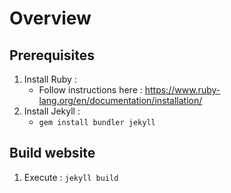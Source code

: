 # Overview

## Prerequisites

1. Install Ruby :
    - Follow instructions here : https://www.ruby-lang.org/en/documentation/installation/
2. Install Jekyll :
    - `gem install bundler jekyll`

## Build website

1. Execute : `jekyll build`